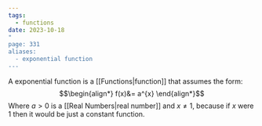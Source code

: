 ```yaml
---
tags:
  - functions
date: 2023-10-18
"
page: 331
aliases:
  - exponential function
---
```

A exponential function is a [[Functions|function]] that assumes the form:
$$\begin{align*}
f(x)&= a^{x}
\end{align*}$$
Where $a \gt 0$ is a [[Real Numbers|real number]] and $x \ne 1$, because if $x$ were $1$ then it would be just a constant function. 